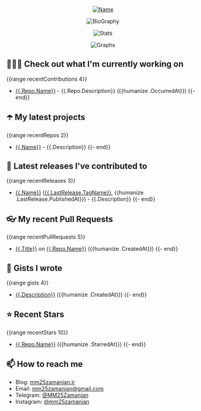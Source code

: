<p align="center">
  <a href="https://github.com/MM25Zamanian">
    <img
      src="https://readme-typing-svg.demolab.com?font=Comic+Neue&weight=800&size=30&duration=4000&pause=1000&color=04F759&center=true&vCenter=true&multiline=true&repeat=false&width=462&lines=S.+MohammadMahdi+Zamanian"
      alt="Name"
    />
  </a>
</p>

<p align="center">
  <img
    src="https://readme-typing-svg.demolab.com?font=Comic+Neue&duration=4000&pause=1000&color=04F759&center=true&vCenter=true&lines=Junior+Full-Stack+Developer;Focusing+on+Front-End+With+Best+Practice;Trying+to+Learn+SW+Architecture+Patterns"
    alt="BioGraphy"
  />
</p>

<p align="center">
  <img src="https://streak-stats.demolab.com/?user=MM25Zamanian&hide_border=true&border_radius=0&date_format=j%20M%5B%20Y%5D&mode=weekly&card_width=400&background=000802&sideLabels=04F759&dates=04F759&sideNums=04F759&currStreakNum=04F759&ring=04F759&currStreakLabel=04F759&fire=EB4705&hide_longest_streak=true" alt="Stats" />
</p>

<p align="center">
  <img
    src="https://github-readme-activity-graph.vercel.app/graph?username=MM25Zamanian&bg_color=000802&color=04F759&line=04F759&point=ffffff&area=true&hide_border=true"
    alt="Graphs"
  />
</p>


## 👨🏻‍💻 Check out what I'm currently working on

{{range recentContributions 4}}

- [{{.Repo.Name}}]({{.Repo.URL}}) - {{.Repo.Description}} ({{humanize .OccurredAt}})
{{- end}}

## ☂️ My latest projects

{{range recentRepos 2}}

- [{{.Name}}]({{.URL}}) - {{.Description}}
{{- end}}

## 🎉 Latest releases I've contributed to

{{range recentReleases 3}}

- [{{.Name}}]({{.URL}}) ([{{.LastRelease.TagName}}]({{.LastRelease.URL}}), {{humanize .LastRelease.PublishedAt}}) - {{.Description}}
{{- end}}

## 👓 My recent Pull Requests

{{range recentPullRequests 5}}

- [{{.Title}}]({{.URL}}) on [{{.Repo.Name}}]({{.Repo.URL}}) ({{humanize .CreatedAt}})
{{- end}}

## 📓 Gists I wrote

{{range gists 4}}

- [{{.Description}}]({{.URL}}) ({{humanize .CreatedAt}})
{{- end}}

## ⭐ Recent Stars

{{range recentStars 10}}

- [{{.Repo.Name}}]({{.Repo.URL}}) ({{humanize .StarredAt}})
{{- end}}

## 📫 How to reach me

- Blog: [mm25zamanian.ir](https://mm25zamanian.ir)
- Email: [mm25zamanian@gmail.com](mailto://mm25zamanian@gmail.com)
- Telegram: [@MM25Zamanian](https://t.me/MM25Zamanian)
- Instagram: [@mm25zamanian](https://instagram.com/mm25zamanian)
